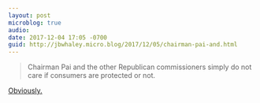 ```yaml
---
layout: post
microblog: true
audio: 
date: 2017-12-04 17:05 -0700
guid: http://jbwhaley.micro.blog/2017/12/05/chairman-pai-and.html
---
```

> Chairman Pai and the other Republican commissioners simply do not care if consumers are protected or not.

[Obviously.](https://arstechnica.com/tech-policy/2017/12/fcc-chair-refuses-to-delay-net-neutrality-vote-despite-pending-court-case/)

